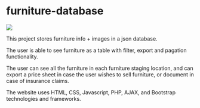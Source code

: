 # furniture-database

![](furniture-database.gif)

This project stores furniture info + images in a json database.

The user is able to see furniture as a table with filter, export and pagation functionality.

The user can see all the furniture in each furniture staging location, and can export a price sheet in case the user
wishes to sell furniture, or document in case of insurance claims. 

The website uses HTML, CSS, Javascript, PHP, AJAX, and Bootstrap technologies and frameworks. 
